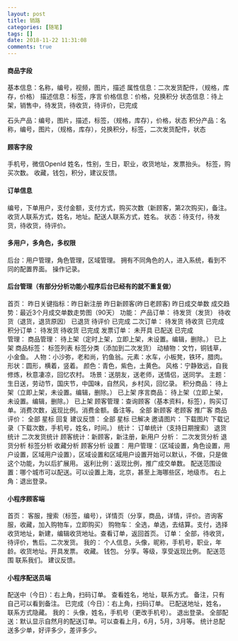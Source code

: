 ```yaml
---
layout: post
title: 销路
categories: [随笔]
tags: []
date: 2018-11-22 11:31:08
comments: true
---
```


#### 商品字段

基本信息：名称，编号，视频，图片，描述
属性信息：二次发货配件，（规格，库存，价格）
描述信息：标签，序言
价格信息：价格，兑换积分
状态信息：待上架，销售中，待发货，待收货，待评价，已完成

石头产品：编号，图片，描述，标签，（规格，库存），价格，状态
积分产品：名称，编号，图片，（规格，库存），兑换积分，标签，二次发货配件，状态

#### 顾客字段

手机号，微信OpenId
姓名，性别，生日，职业，收货地址，发票抬头。
标签，购买次数。
收藏，钱包，积分，建议反馈。

#### 订单信息
编号，下单用户，支付金额，支付方式，购买次数（新顾客，第2次购买)，备注。
收货人联系方式，姓名，地址。配送人联系方式，姓名。
状态：待支付，待发货，待收货，待评价。

#### 多用户，多角色，多权限

后台：用户管理，角色管理，区域管理。
拥有不同角色的人，进入系统，看到不同的配置界面。
操作记录。

#### 后台管理（有部分分析功能小程序后台已经有的就不重复做）
首页：
    昨日关键指标：昨日新注册 昨日新顾客(昨日老顾客) 昨日成交单数
    成交趋势：最近3个月成交单数走势图（90天）
功能：
    产品订单：
      待发货（发货）
      待收货（退货，退货原因）
      已退货
      待评价
      已完成
    二次订单：
        待发货
        待收货
        已完成
    积分订单：
        待发货
        待收货
        已完成
    发票订单：
       未开具
       已配送
       已完成    
管理：
    商品管理：
        待上架（定时上架，立即上架，未设置。编辑，删除。）
        已上架
    商品标签：
        标签列表
        标签分类（添加到二次发货）  动植物：文竹，铜钱草，小金鱼。 人物：小沙弥，老和尚，钓鱼翁。元素：水车，小板凳，铁环，腊肉。 形状：圆形，横着，竖着。 颜色：青色，紫色，土黄色。 风格：宁静致远，自我修炼，秋意凄凉，回忆农村。 场景：送朋友，送老师，送情侣，送同学。  主题：生日送，劳动节，国庆节，中国味，自然风，乡村风，回忆录。
    积分商品：
        待上架（立即上架，未设置。编辑，删除。）
        已上架
    序言商品：
        待上架（立即上架，未设置。编辑，删除。）
        已上架
    顾客管理：查询顾客（基本资料，标签），购买订单。消费次数，返现比例。消费金额。备注等。
        全部
        新顾客
        老顾客
        推广客
    商品评价：
        全部
        星标
        回复
    建议反馈：
        全部
        星标
        已解决 
    邀请图片：
        下载图片
        下载记录（下载次数，手机号，姓名，时间。）
统计：
    订单统计（支持日期搜索）
    退货统计
    二次发货统计
    顾客统计：新顾客，新注册，新用户
分析：
    二次发货分析
    退货分析
    标签分析
    收藏分析
    顾客分析
设置：
    用户管理：（区域设置，角色设置，用户设置，区域用户设置），区域设置和区域用户设置开始可以默认，不做，只是做这个功能，为以后扩展用。
    返利比例：返现比例，推广成交单数。
    配送范围设置：哪个城市可以配送。可以设置上海，北京，甚至上海哪些区，地级市。
右上角：退出登录。
#### 小程序顾客端
首页：
    客服，搜索（标签，编号），详情页（分享，商品，详情，评价。咨询客服，收藏，加入购物车，立即购买）
购物车：
    全选，单选，去结算。支付，选择收货地址，新建，编辑收货地址。查看订单，返回首页。
订单：
    全部，待收货，待评价，售后。二次发货。
我的： 
    个人信息，头像，昵称，手机号，职业，年龄。收货地址。开具发票。
    收藏。
    钱包。
    分享。等级，享受返现比例。
    配送范围
    联系我们。
    建议反馈。

#### 小程序配送员端

配送中（今日）：右上角，扫码订单。  查看姓名，地址，联系方式。  备注，只有自己可以看到备注。
已完成（今日）：右上角，扫码订单。  已配送地址，姓名，联系方式隐藏。
我的： 头像，姓名，手机号（更改手机号）。 退出登录。
    全部配送：默认显示自然月的配送订单。可以查看上月，6月，5月，3月等。
        统计总配送多少单，好评多少，差评多少。
    

